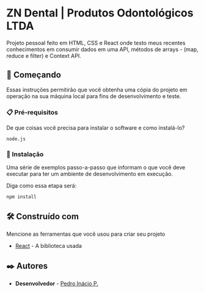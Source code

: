 #   ZN Dental | Produtos Odontológicos LTDA

Projeto pessoal feito em HTML, CSS e React onde testo meus recentes conhecimentos em consumir dados em uma API, métodos de arrays - (map, reduce e filter) e Context API.

## 🚀 Começando

Essas instruções permitirão que você obtenha uma cópia do projeto em operação na sua máquina local para fins de desenvolvimento e teste.

### 📋 Pré-requisitos

De que coisas você precisa para instalar o software e como instalá-lo?

```
node.js
```

### 🔧 Instalação

Uma série de exemplos passo-a-passo que informam o que você deve executar para ter um ambiente de desenvolvimento em execução.

Diga como essa etapa será:

```
npm install
```

## 🛠️ Construído com

Mencione as ferramentas que você usou para criar seu projeto

* [React](https://react.dev/) - A biblioteca usada

## ✒️ Autores

* **Desenvolvedor** - [Pedro Inácio P.](https://github.com/pedroinaciop)

